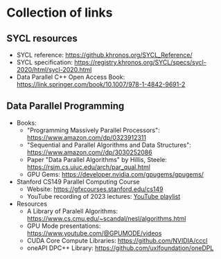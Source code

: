 # Collection of links

## SYCL resources

- SYCL reference: https://github.khronos.org/SYCL_Reference/
- SYCL specification: https://registry.khronos.org/SYCL/specs/sycl-2020/html/sycl-2020.html
- Data Parallel C++ Open Access Book: https://link.springer.com/book/10.1007/978-1-4842-9691-2

## Data Parallel Programming

- Books:
    - "Programming Massively Parallel Processors": https://www.amazon.com/dp/0323912311
    - "Sequential and Parallel Algorithms and Data Structures": https://www.amazon.com//dp/3030252086
    - Paper "Data Parallel Algorithms" by Hillis, Steele: https://rsim.cs.uiuc.edu/arch/par_qual.html
    - GPU Gems: https://developer.nvidia.com/gpugems/gpugems/
- Stanford CS149 Parallel Computing Course
    - Website: https://gfxcourses.stanford.edu/cs149
    - YouTube recording of 2023 lectures: [YouTube playlist](https://www.youtube.com/playlist?list=PLoROMvodv4rMp7MTFr4hQsDEcX7Bx6Odp)
- Resources
    - A Library of Paralell Algorithms: https://www.cs.cmu.edu/~scandal/nesl/algorithms.html
    - GPU Mode presentations: https://www.youtube.com/@GPUMODE/videos
    - CUDA Core Compute Libraries: https://github.com/NVIDIA/cccl
    - oneAPI DPC++ Library: https://github.com/uxlfoundation/oneDPL
